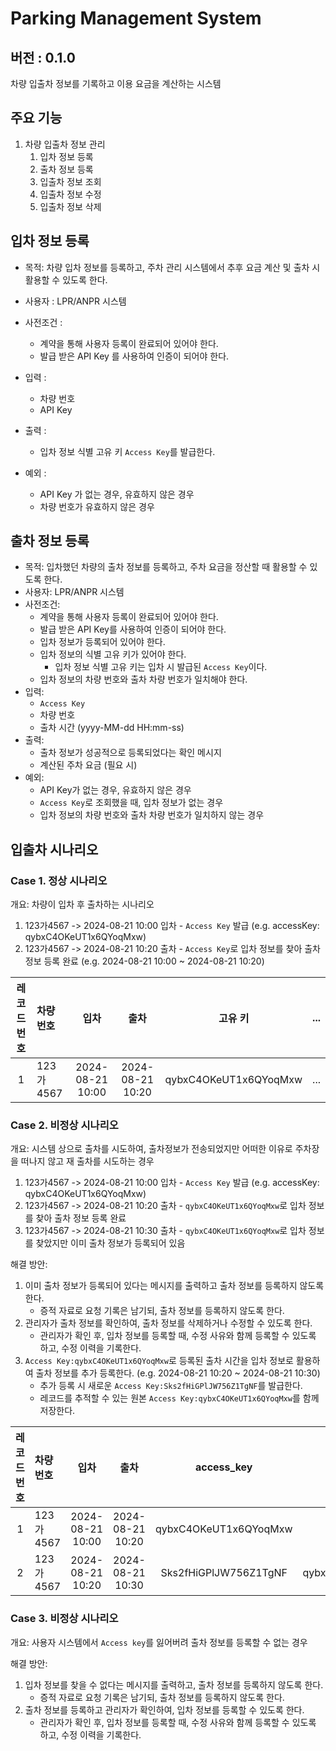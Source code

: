 # Parking Management System

버전 : 0.1.0
---

차량 입출차 정보를 기록하고 이용 요금을 계산하는 시스템

## 주요 기능

1. 차량 입출차 정보 관리
    1. 입차 정보 등록
    2. 출차 정보 등록
    3. 입출차 정보 조회
    4. 입출차 정보 수정
    5. 입출차 정보 삭제

## 입차 정보 등록

- 목적: 차량 입차 정보를 등록하고, 주차 관리 시스템에서 추후 요금 계산 및 출차 시 활용할 수 있도록 한다.
- 사용자 : LPR/ANPR 시스템
- 사전조건 :
    - 계약을 통해 사용자 등록이 완료되어 있어야 한다.
    - 발급 받은 API Key 를 사용하여 인증이 되어야 한다.
- 입력 :
    - 차량 번호
    - API Key
- 출력 :
    - 입차 정보 식별 고유 키 `Access Key`를 발급한다.

- 예외 :
    - API Key 가 없는 경우, 유효하지 않은 경우
    - 차량 번호가 유효하지 않은 경우

## 출차 정보 등록

- 목적: 입차했던 차량의 출차 정보를 등록하고, 주차 요금을 정산할 때 활용할 수 있도록 한다.
- 사용자: LPR/ANPR 시스템
- 사전조건:
    - 계약을 통해 사용자 등록이 완료되어 있어야 한다.
    - 발급 받은 API Key를 사용하여 인증이 되어야 한다.
    - 입차 정보가 등록되어 있어야 한다.
    - 입차 정보의 식별 고유 키가 있어야 한다.
        - 입차 정보 식별 고유 키는 입차 시 발급된 `Access Key`이다.
    - 입차 정보의 차량 번호와 출차 차량 번호가 일치해야 한다.
- 입력:
    - `Access Key`
    - 차량 번호
    - 출차 시간 (yyyy-MM-dd HH:mm-ss)
- 출력:
    - 출차 정보가 성공적으로 등록되었다는 확인 메시지
    - 계산된 주차 요금 (필요 시)
- 예외:
    - API Key가 없는 경우, 유효하지 않은 경우
    - `Access Key`로 조회했을 때, 입차 정보가 없는 경우
    - 입차 정보의 차량 번호와 출차 차량 번호가 일치하지 않는 경우

## 입출차 시나리오

### Case 1. 정상 시나리오

개요: 차량이 입차 후 출차하는 시나리오

1. 123가4567 -> 2024-08-21 10:00 입차 - `Access Key` 발급 (e.g. accessKey: qybxC4OKeUT1x6QYoqMxw)
2. 123가4567 -> 2024-08-21 10:20 출차 - `Access Key`로 입차 정보를 찾아 출차 정보 등록 완료 (e.g. 2024-08-21 10:00 ~ 2024-08-21 10:20)

| 레코드 번호 | 차량 번호    |        입차        |        출차        |         고유 키          | ... |
|:------:|:---------|:----------------:|:----------------:|:---------------------:|:---:|
|   1    | 123가4567 | 2024-08-21 10:00 | 2024-08-21 10:20 | qybxC4OKeUT1x6QYoqMxw | ... |

### Case 2. 비정상 시나리오

개요: 시스템 상으로 출차를 시도하여, 출차정보가 전송되었지만 어떠한 이유로 주차장을 떠나지 않고 재 출차를 시도하는 경우

1. 123가4567 -> 2024-08-21 10:00 입차 - `Access Key` 발급 (e.g. accessKey: qybxC4OKeUT1x6QYoqMxw)
2. 123가4567 -> 2024-08-21 10:20 출차 - `qybxC4OKeUT1x6QYoqMxw`로 입차 정보를 찾아 출차 정보 등록 완료
3. 123가4567 -> 2024-08-21 10:30 출차 - `qybxC4OKeUT1x6QYoqMxw`로 입차 정보를 찾았지만 이미 출차 정보가 등록되어 있음

해결 방안:

1. 이미 출차 정보가 등록되어 있다는 메시지를 출력하고 출차 정보를 등록하지 않도록 한다.
    - 증적 자료로 요청 기록은 남기되, 출차 정보를 등록하지 않도록 한다.
2. 관리자가 출차 정보를 확인하여, 출차 정보를 삭제하거나 수정할 수 있도록 한다.
    - 관리자가 확인 후, 입차 정보를 등록할 때, 수정 사유와 함께 등록할 수 있도록 하고, 수정 이력을 기록한다.
3. `Access Key:qybxC4OKeUT1x6QYoqMxw`로 등록된 출차 시간을 입차 정보로 활용하여 출차 정보를 추가 등록한다.
   (e.g. 2024-08-21 10:20 ~ 2024-08-21 10:30)
    - 추가 등록 시 새로운 `Access Key:Sks2fHiGPlJW756Z1TgNF`를 발급한다.
    - 레코드를 추적할 수 있는 원본 `Access Key:qybxC4OKeUT1x6QYoqMxw`를 함께 저장한다.

| 레코드 번호 | 차량 번호    |        입차        |        출차        |      access_key       |      derived_key      | ... |
|:------:|:---------|:----------------:|:----------------:|:---------------------:|:---------------------:|:---:|
|   1    | 123가4567 | 2024-08-21 10:00 | 2024-08-21 10:20 | qybxC4OKeUT1x6QYoqMxw |         null          | ... |
|   2    | 123가4567 | 2024-08-21 10:20 | 2024-08-21 10:30 | Sks2fHiGPlJW756Z1TgNF | qybxC4OKeUT1x6QYoqMxw | ... |

### Case 3. 비정상 시나리오

개요: 사용자 시스템에서 `Access key`를 잃어버려 출차 정보를 등록할 수 없는 경우

해결 방안:

1. 입차 정보를 찾을 수 없다는 메시지를 출력하고, 출차 정보를 등록하지 않도록 한다.
    - 증적 자료로 요청 기록은 남기되, 출차 정보를 등록하지 않도록 한다.
2. 출차 정보를 등록하고 관리자가 확인하여, 입차 정보를 등록할 수 있도록 한다.
    - 관리자가 확인 후, 입차 정보를 등록할 때, 수정 사유와 함께 등록할 수 있도록 하고, 수정 이력을 기록한다.
